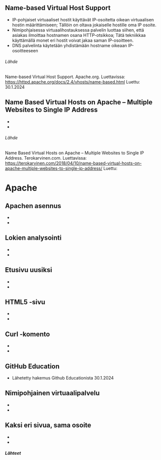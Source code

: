 ## Name-based Virtual Host Support

- IP-pohjaiset virtuaaliset hostit käyttävät IP-osoitetta oikean virtuaalisen hostin määrittämiseen; Tällöin on oltava jokaiselle hostille oma IP osoite.
- Nimipohjaisessa virtuaalihostauksessa palvelin luottaa siihen, että asiakas ilmoittaa hostnamen osana HTTP-otsikkoa; Tätä tekniikkaa käyttämällä monet eri hostit voivat jakaa saman IP-osoitteen.
- DNS palvelinta käytetään yhdistämään hostname oikeaan IP-osoitteeseen

###### Lähde

Name-based Virtual Host Support. Apache.org. Luettavissa: https://httpd.apache.org/docs/2.4/vhosts/name-based.html Luettu: 30.1.2024

## Name Based Virtual Hosts on Apache – Multiple Websites to Single IP Address

-
-

###### Lähde

Name Based Virtual Hosts on Apache – Multiple Websites to Single IP Address. Terokarvinen.com. Luettavissa: https://terokarvinen.com/2018/04/10/name-based-virtual-hosts-on-apache-multiple-websites-to-single-ip-address/ Luettu: 

# Apache

## Apachen asennus

-
-

## Lokien analysointi

-
-

## Etusivu uusiksi

-
-

## HTML5 -sivu

-
-

## Curl -komento

-
-

## GitHub Education

- Lähetetty hakemus Github Educationista 30.1.2024

## Nimipohjainen virtuaalipalvelu

-
-

## Kaksi eri sivua, sama osoite

-
-

##### Lähteet

